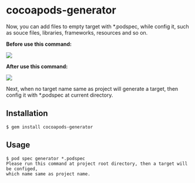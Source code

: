 # cocoapods-generator

Now, you can add files to empty target with *.podspec, while config it, such as souce files, libraries, frameworks, resources and so on.

**Before use this command:**

![](https://github.com/zhzhy/cocoapods-generator/blob/master/Resoures/Before.png )

**After use this command:**

![](https://github.com/zhzhy/cocoapods-generator/blob/master/Resoures/After.png )

Next, when no target name same as project will generate a target, then config it with *.podspec at current directory.

## Installation

    $ gem install cocoapods-generator

## Usage

    $ pod spec generator *.podspec
    Please run this command at project root directory, then a target will be configed,
    which name same as project name.
